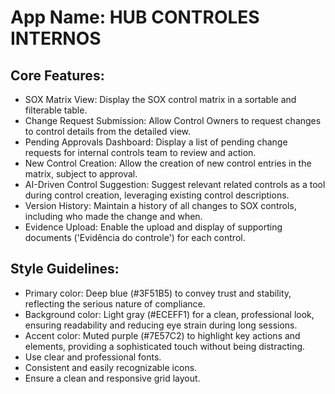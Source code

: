 # **App Name**: HUB CONTROLES INTERNOS

## Core Features:

- SOX Matrix View: Display the SOX control matrix in a sortable and filterable table.
- Change Request Submission: Allow Control Owners to request changes to control details from the detailed view.
- Pending Approvals Dashboard: Display a list of pending change requests for internal controls team to review and action.
- New Control Creation: Allow the creation of new control entries in the matrix, subject to approval.
- AI-Driven Control Suggestion: Suggest relevant related controls as a tool during control creation, leveraging existing control descriptions.
- Version History: Maintain a history of all changes to SOX controls, including who made the change and when.
- Evidence Upload: Enable the upload and display of supporting documents ('Evidência do controle') for each control.

## Style Guidelines:

- Primary color: Deep blue (#3F51B5) to convey trust and stability, reflecting the serious nature of compliance.
- Background color: Light gray (#ECEFF1) for a clean, professional look, ensuring readability and reducing eye strain during long sessions.
- Accent color: Muted purple (#7E57C2) to highlight key actions and elements, providing a sophisticated touch without being distracting.
- Use clear and professional fonts.
- Consistent and easily recognizable icons.
- Ensure a clean and responsive grid layout.